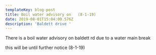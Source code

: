 ```yaml
---
templateKey: blog-post
title: Boil water advisory on   (8-1-19)
date: 2019-08-01T15:04:00.576Z
description: 'Baldett drive '
---
```

There is a boil water advisory on baldett rd due to a water main break 

this will be until further notice   (8-1-19)
